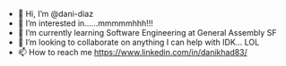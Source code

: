 - 👋 Hi, I’m @dani-diaz
- 👀 I’m interested in......mmmmmhhh!!!
- 🌱 I’m currently learning Software Engineering at General Assembly SF
- 💞️ I’m looking to collaborate on anything I can help with IDK... LOL
- 📫 How to reach me https://www.linkedin.com/in/danikhad83/

<!---
dani-diaz/dani-diaz is a ✨ special ✨ repository because its `README.md` (this file) appears on your GitHub profile.
You can click the Preview link to take a look at your changes.
--->
